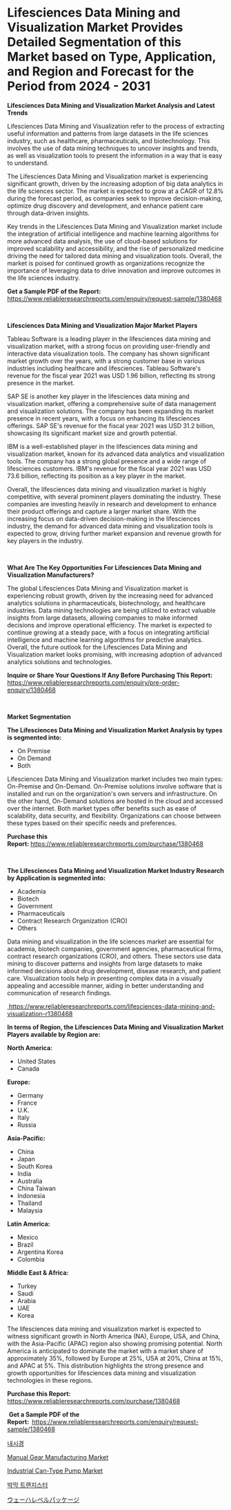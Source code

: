 <p><h1>Lifesciences Data Mining and Visualization Market Provides Detailed Segmentation of this Market based on Type, Application, and Region and Forecast for the Period from 2024 - 2031</h1></p><p><strong>Lifesciences Data Mining and Visualization Market Analysis and Latest Trends</strong></p>
<p><p>Lifesciences Data Mining and Visualization refer to the process of extracting useful information and patterns from large datasets in the life sciences industry, such as healthcare, pharmaceuticals, and biotechnology. This involves the use of data mining techniques to uncover insights and trends, as well as visualization tools to present the information in a way that is easy to understand.</p><p>The Lifesciences Data Mining and Visualization market is experiencing significant growth, driven by the increasing adoption of big data analytics in the life sciences sector. The market is expected to grow at a CAGR of 12.8% during the forecast period, as companies seek to improve decision-making, optimize drug discovery and development, and enhance patient care through data-driven insights.</p><p>Key trends in the Lifesciences Data Mining and Visualization market include the integration of artificial intelligence and machine learning algorithms for more advanced data analysis, the use of cloud-based solutions for improved scalability and accessibility, and the rise of personalized medicine driving the need for tailored data mining and visualization tools. Overall, the market is poised for continued growth as organizations recognize the importance of leveraging data to drive innovation and improve outcomes in the life sciences industry.</p></p>
<p><strong>Get a Sample PDF of the Report:&nbsp;</strong> <a href="https://www.reliableresearchreports.com/enquiry/request-sample/1380468">https://www.reliableresearchreports.com/enquiry/request-sample/1380468</a></p>
<p>&nbsp;</p>
<p><strong>Lifesciences Data Mining and Visualization Major Market Players</strong></p>
<p><p>Tableau Software is a leading player in the lifesciences data mining and visualization market, with a strong focus on providing user-friendly and interactive data visualization tools. The company has shown significant market growth over the years, with a strong customer base in various industries including healthcare and lifesciences. Tableau Software's revenue for the fiscal year 2021 was USD 1.96 billion, reflecting its strong presence in the market.</p><p>SAP SE is another key player in the lifesciences data mining and visualization market, offering a comprehensive suite of data management and visualization solutions. The company has been expanding its market presence in recent years, with a focus on enhancing its lifesciences offerings. SAP SE's revenue for the fiscal year 2021 was USD 31.2 billion, showcasing its significant market size and growth potential.</p><p>IBM is a well-established player in the lifesciences data mining and visualization market, known for its advanced data analytics and visualization tools. The company has a strong global presence and a wide range of lifesciences customers. IBM's revenue for the fiscal year 2021 was USD 73.6 billion, reflecting its position as a key player in the market.</p><p>Overall, the lifesciences data mining and visualization market is highly competitive, with several prominent players dominating the industry. These companies are investing heavily in research and development to enhance their product offerings and capture a larger market share. With the increasing focus on data-driven decision-making in the lifesciences industry, the demand for advanced data mining and visualization tools is expected to grow, driving further market expansion and revenue growth for key players in the industry.</p></p>
<p>&nbsp;</p>
<p><strong>What Are The Key Opportunities For Lifesciences Data Mining and Visualization Manufacturers?</strong></p>
<p><p>The global Lifesciences Data Mining and Visualization market is experiencing robust growth, driven by the increasing need for advanced analytics solutions in pharmaceuticals, biotechnology, and healthcare industries. Data mining technologies are being utilized to extract valuable insights from large datasets, allowing companies to make informed decisions and improve operational efficiency. The market is expected to continue growing at a steady pace, with a focus on integrating artificial intelligence and machine learning algorithms for predictive analytics. Overall, the future outlook for the Lifesciences Data Mining and Visualization market looks promising, with increasing adoption of advanced analytics solutions and technologies.</p></p>
<p><strong>Inquire or Share Your Questions If Any Before Purchasing This Report:</strong> <a href="https://www.reliableresearchreports.com/enquiry/pre-order-enquiry/1380468">https://www.reliableresearchreports.com/enquiry/pre-order-enquiry/1380468</a></p>
<p>&nbsp;</p>
<p><strong>Market Segmentation</strong></p>
<p><strong>The Lifesciences Data Mining and Visualization Market Analysis by types is segmented into:</strong></p>
<p><ul><li>On Premise</li><li>On Demand</li><li>Both</li></ul></p>
<p><p>Lifesciences Data Mining and Visualization market includes two main types: On-Premise and On-Demand. On-Premise solutions involve software that is installed and run on the organization's own servers and infrastructure. On the other hand, On-Demand solutions are hosted in the cloud and accessed over the internet. Both market types offer benefits such as ease of scalability, data security, and flexibility. Organizations can choose between these types based on their specific needs and preferences.</p></p>
<p><strong>Purchase this Report:&nbsp;</strong><a href="https://www.reliableresearchreports.com/purchase/1380468">https://www.reliableresearchreports.com/purchase/1380468</a></p>
<p>&nbsp;</p>
<p><strong>The Lifesciences Data Mining and Visualization Market Industry Research by Application is segmented into:</strong></p>
<p><ul><li>Academia</li><li>Biotech</li><li>Government</li><li>Pharmaceuticals</li><li>Contract Research Organization (CRO)</li><li>Others</li></ul></p>
<p><p>Data mining and visualization in the life sciences market are essential for academia, biotech companies, government agencies, pharmaceutical firms, contract research organizations (CRO), and others. These sectors use data mining to discover patterns and insights from large datasets to make informed decisions about drug development, disease research, and patient care. Visualization tools help in presenting complex data in a visually appealing and accessible manner, aiding in better understanding and communication of research findings.</p></p>
<p><a href="https://www.reliableresearchreports.com/lifesciences-data-mining-and-visualization-r1380468">&nbsp;https://www.reliableresearchreports.com/lifesciences-data-mining-and-visualization-r1380468</a></p>
<p><strong>In terms of Region, the Lifesciences Data Mining and Visualization Market Players available by Region are:</strong></p>
<p>
    <p> <strong> North America: </strong>
        <ul>
            <li>United States</li>
            <li>Canada</li>
        </ul>
        </p> 
    <p> <strong> Europe: </strong>
        <ul>
            <li>Germany</li>
            <li>France</li>
            <li>U.K.</li>
            <li>Italy</li>
            <li>Russia</li>
        </ul>
        </p> 
    <p> <strong> Asia-Pacific: </strong>
        <ul>
            <li>China</li>
            <li>Japan</li>
            <li>South Korea</li>
            <li>India</li>
            <li>Australia</li>
            <li>China Taiwan</li>
            <li>Indonesia</li>
            <li>Thailand</li>
            <li>Malaysia</li>
        </ul>
        </p> 
    <p> <strong> Latin America: </strong>
        <ul>
            <li>Mexico</li>
            <li>Brazil</li>
            <li>Argentina Korea</li>
            <li>Colombia</li>
        </ul>
        </p> 
    <p> <strong> Middle East & Africa: </strong>
        <ul>
            <li>Turkey</li>
            <li>Saudi</li>
            <li>Arabia</li>
            <li>UAE</li>
            <li>Korea</li>
        </ul>
    </p>
    </p>
<p><p>The lifesciences data mining and visualization market is expected to witness significant growth in North America (NA), Europe, USA, and China, with the Asia-Pacific (APAC) region also showing promising potential. North America is anticipated to dominate the market with a market share of approximately 35%, followed by Europe at 25%, USA at 20%, China at 15%, and APAC at 5%. This distribution highlights the strong presence and growth opportunities for lifesciences data mining and visualization technologies in these regions.</p></p>
<p><strong>Purchase this Report: </strong><a href="https://www.reliableresearchreports.com/purchase/1380468">https://www.reliableresearchreports.com/purchase/1380468</a></p>
<p>&nbsp;<strong>Get a Sample PDF of the Report:&nbsp;&nbsp;</strong><a href="https://www.reliableresearchreports.com/enquiry/request-sample/1380468">https://www.reliableresearchreports.com/enquiry/request-sample/1380468</a></p>
<p><strong></strong></p>
<p><p><a href="https://github.com/kein8762/Market-Research-Report-List-1/blob/main/131385360554.md">내시경</a></p><p><a href="https://github.com/jerrycopelandthomaswsqd8q/Market-Research-Report-List-2/blob/main/manual-gear-manufacturing-market.md">Manual Gear Manufacturing Market</a></p><p><a href="https://www.linkedin.com/pulse/industrial-can-type-pump-market-furnish-information-size-wcoof">Industrial Can-Type Pump Market</a></p><p><a href="https://medium.com/@bricebeahan2023/%EB%94%94%EC%BD%94%EB%94%A9-%EC%96%87%EC%9D%80-%ED%95%84%EB%A6%84-%ED%8A%B8%EB%9E%9C%EC%A7%80%EC%8A%A4%ED%84%B0-%EC%8B%9C%EC%9E%A5-%EB%A9%94%ED%8A%B8%EB%A6%AD%EC%8A%A4-%EC%8B%9C%EC%9E%A5-%EC%A0%90%EC%9C%A0%EC%9C%A8-%ED%8A%B8%EB%A0%8C%EB%93%9C-%EB%B0%8F-%EC%84%B1%EC%9E%A5-%ED%8C%A8%ED%84%B4-6b9e13beecfb">박막 트랜지스터</a></p><p><a href="https://github.com/deonnorth8/Market-Research-Report-List-1/blob/main/139044861575.md">ウェーハレベルパッケージ</a></p></p>
